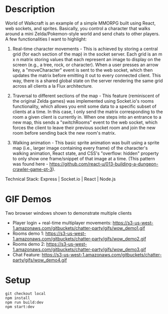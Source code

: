 # Description
World of Walkcraft is an example of a simple MMORPG built using React, web sockets, and sprites. Basically, you control a character that walks around a mini Zelda/Pokemon-style world and send chats to other players. A few functionalities I want to highlight:

1) Real-time character movements - This is achieved by storing a central grid (for each section of the map) in the socket server. Each grid is an m x n matrix storing values that each represent an image to display on the screen (e.g., a tree, rock, or character). When a user presses an arrow key, a "moveCharacter" event is sent to the web socket, which then updates the matrix before emitting it out to every connected client. This way, there is a shared global state on the server rendering the same grid across all clients a la Flux architecture.

2) Traversal to different sections of the map - This feature (reminiscent of the original Zelda games) was implemented using Socket.io's rooms functionality, which allows you emit some data to a specific subset of clients at a time. In this case, I only send the matrix corresponding to the room a given client is currently in. When one steps into an entrance to a new map, this sends a "switchRooms" event to the web socket, which forces the client to leave their previous socket room and join the new room before sending back the new room's matrix.

3) Walking animation - This basic sprite animation was built using a sprite map (i.e., larger image containing every frame) of the character's walking animation, React state, and CSS's "overflow: hidden" property to only show one frame/snippet of that image at a time. (This pattern was found here - https://github.com/react-u/013-building-a-dungeon-crawler-game-pt-3).


Technical Stack: Express | Socket.io | React | Node.js

# GIF Demos
Two browser windows shown to demonstrate multiple clients
- Player login + real-time multiplayer movements: https://s3-us-west-1.amazonaws.com/gitbuckets/chatter-party/gifs/wow_demo1.gif
- Rooms demo 1: https://s3-us-west-1.amazonaws.com/gitbuckets/chatter-party/gifs/wow_demo2.gif
- Rooms demo 2: https://s3-us-west-1.amazonaws.com/gitbuckets/chatter-party/gifs/wow_demo3.gif
- Chat Feature: https://s3-us-west-1.amazonaws.com/gitbuckets/chatter-party/gifs/wow_demo4.gif

# Setup
```
git checkout local
npm install
npm run build:dev
npm start:dev
```
